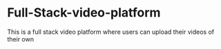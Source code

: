 # Full-Stack-video-platform
This is a full stack video platform where users can upload their videos of their own
